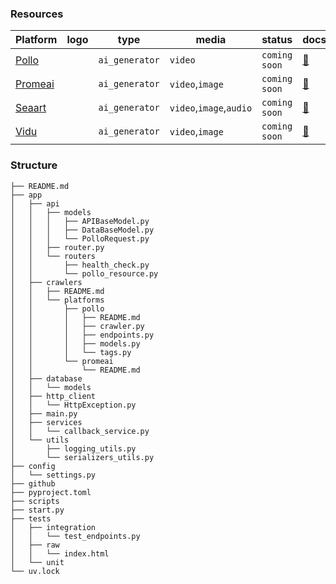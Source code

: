 ### Resources

| Platform                                   | logo | type           | media                   | status        | docs                                                       |
| ------------------------------------------ | ---- | -------------- | ----------------------- | ------------- | ---------------------------------------------------------- |
| <a href="https://pollo.ai">Pollo</a>       |      | `ai_generator` | `video`                 | `coming soon` | <a href="/app/crawlers/platforms/pollo/README.md">📄</a>   |
| <a href="https://promeai.pro/">Promeai</a> |      | `ai_generator` | `video`,`image`         | `coming soon` | <a href="/app/crawlers/platforms/promeai/README.md">📄</a> |
| <a href="https://seaart.ai">Seaart</a>     |      | `ai_generator` | `video`,`image`,`audio` | `coming soon` | <a href="/app/crawlers/platforms/seaart/README.md">📄</a>  |
| <a href="https://vidu.com">Vidu</a>        |      | `ai_generator` | `video`,`image`         | `coming soon` | <a href="/app/crawlers/platforms/vidu/README.md">📄</a>    |

### Structure

```shell
├── README.md
├── app
│   ├── api
│   │   ├── models
│   │   │   ├── APIBaseModel.py
│   │   │   ├── DataBaseModel.py
│   │   │   └── PolloRequest.py
│   │   ├── router.py
│   │   └── routers
│   │       ├── health_check.py
│   │       └── pollo_resource.py
│   ├── crawlers
│   │   ├── README.md
│   │   └── platforms
│   │       ├── pollo
│   │       │   ├── README.md
│   │       │   ├── crawler.py
│   │       │   ├── endpoints.py
│   │       │   ├── models.py
│   │       │   └── tags.py
│   │       └── promeai
│   │           └── README.md
│   ├── database
│   │   └── models
│   ├── http_client
│   │   └── HttpException.py
│   ├── main.py
│   ├── services
│   │   └── callback_service.py
│   └── utils
│       ├── logging_utils.py
│       └── serializers_utils.py
├── config
│   └── settings.py
├── github
├── pyproject.toml
├── scripts
├── start.py
├── tests
│   ├── integration
│   │   └── test_endpoints.py
│   ├── raw
│   │   └── index.html
│   └── unit
└── uv.lock

```
